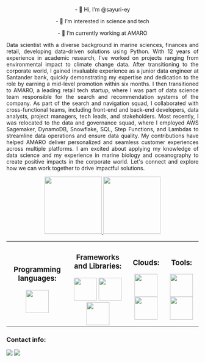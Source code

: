 <div align="center">
  <p>- 👋 Hi, I’m @sayuri-ey</p>
  <p>- 👀 I’m interested in science and tech</p>
  <p>- 🌱 I’m currently working at AMARO</p>
</div>

<div align="justify">
  Data scientist with a diverse background in marine sciences, finances and retail, developing data-driven solutions using Python. With 12 years of experience in academic research, I've worked on projects ranging from environmental impact to climate change data.
  After transitioning to the corporate world, I gained invaluable experience as a junior data engineer at Santander bank, quickly demonstrating my expertise and dedication to the role by earning a mid-level promotion within six months. I then transitioned to AMARO, a leading retail tech startup, where I was part of data science team responsible for the search and recommendation systems of the company. As part of the search and navigation squad, I collaborated with cross-functional teams, including front-end and back-end developers, data analysts, project managers, tech leads, and stakeholders. 
  Most recently, I was relocated to the data and governance squad, where I employed AWS Sagemaker, DynamoDB, Snowflake, SQL, Step Functions, and Lambdas to streamline data operations and ensure data quality. My contributions have helped AMARO deliver personalized and seamless customer experiences across multiple platforms.
  I am excited about applying my knowledge of data science and my experience in marine biology and oceanography to create positive impacts in the corporate world. Let's connect and explore how we can work together to drive impactful solutions.
  <p>
</div>

<div align="center">
  <a href="https://github.com/sayuri-ey" target="_blank">
  <img height="150em" src="https://github-readme-stats.vercel.app/api?username=sayuri-ey&show_icons=true&theme=material-palenight&include_all_commits=true&count_private=true"/>
  <img height="150em" src="https://github-readme-stats.vercel.app/api/top-langs/?username=sayuri-ey&layout=compact&langs_count=7&theme=material-palenight"/>
  </a>
</div>

<div align="center">
<table style="max-width:100%" border="0" cellspacing="0">
  <tr>
    <th>
      <h3>Programming languages:</h3>
      <img height='60' src="https://cdn.jsdelivr.net/gh/devicons/devicon/icons/python/python-original-wordmark.svg" />
    </th>
    <th>
      <h3>Frameworks and Libraries:</h3>
      <img height='60' src="https://www.vectorlogo.zone/logos/apache_spark/apache_spark-ar21.svg" />
      <img height='60' src="https://cdn.jsdelivr.net/gh/devicons/devicon/icons/pandas/pandas-original-wordmark.svg" />
      <img height='60' src="https://cdn.jsdelivr.net/gh/devicons/devicon/icons/numpy/numpy-original.svg" />
    </th>
    <th>
      <h3>Clouds:</h3>
      <img height='60' src="https://cdn.jsdelivr.net/gh/devicons/devicon/icons/azure/azure-original.svg" />
      <img height='60' src="https://www.vectorlogo.zone/logos/amazon_aws/amazon_aws-ar21.svg" />      
    </th>
    <th>
      <h3>Tools:</h3>
      <img height='60' src="https://cdn.jsdelivr.net/gh/devicons/devicon/icons/jupyter/jupyter-original-wordmark.svg" />
      <img height='60' src="https://cdn.jsdelivr.net/gh/devicons/devicon/icons/vscode/vscode-original-wordmark.svg" />
    </th>
  </tr>
</table>
</div>
    
<div> 
  <h3>Contact info:</h3>
  <a href = "mailto:contato.sayuri.ey@gmail.com" target="_blank"><img src="https://img.shields.io/badge/Gmail-D14836?style=for-the-badge&logo=gmail&logoColor=white" target="_blank"></a>
  <a href="https://www.linkedin.com/in/fabiane-sayuri-iwai" target="_blank"><img src="https://img.shields.io/badge/-LinkedIn-%230077B5?style=for-the-badge&logo=linkedin&logoColor=white" target="_blank"></a> 
</div>
